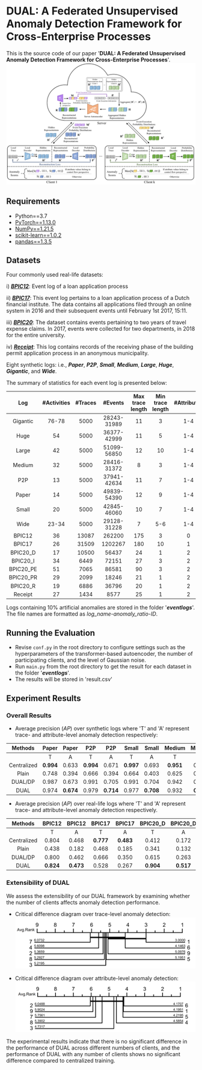 # DUAL: A Federated Unsupervised Anomaly Detection Framework for Cross-Enterprise Processes

This is the source code of our paper '**DUAL: A Federated Unsupervised Anomaly Detection Framework for Cross-Enterprise
Processes**'.
![architecture.png](pics/architecture.png)

## Requirements

- Python==3.7
- [PyTorch==1.13.0](https://pytorch.org)
- [NumPy==1.21.5](https://numpy.org)
- [scikit-learn==1.0.2](https://scikit-learn.org)
- [pandas==1.3.5](https://pandas.pydata.org/)

## Datasets

Four commonly used real-life datasets:

i) **_[BPIC12](https://doi.org/10.4121/uuid:3926db30-f712-4394-aebc-75976070e91f)_**: Event log of a loan application
process

ii) **_[BPIC17](https://doi.org/10.4121/uuid:5f3067df-f10b-45da-b98b-86ae4c7a310b)_**: This event log pertains to a loan
application process of a Dutch financial institute. The data
contains all applications filed through an online system in 2016 and their subsequent events until February 1st 2017,
15:11.

iii) **_[BPIC20](https://doi.org/10.4121/uuid:52fb97d4-4588-43c9-9d04-3604d4613b51)_**: The dataset contains events
pertaining to two years of travel expense claims. In 2017, events were
collected for two departments, in 2018 for the entire university.

iv) **_[Receipt](https://doi.org/10.4121/12709127.v2)_**: This log contains records of the receiving phase of the
building permit application process in an
anonymous municipality.

Eight synthetic logs: i.e., **_Paper_**,  _**P2P**_, **_Small_**, **_Medium_**, **_Large_**, **_Huge_**, **_Gigantic_**,
and **_Wide_**.

The summary of statistics for each event log is presented below:

|    Log     | #Activities | #Traces |   #Events   | Max trace length | Min trace length | #Attributes | #Attribute values |
|:----------:|:-----------:|:-------:|:-----------:|:----------------:|:----------------:|:-----------:|:-----------------:|
|  Gigantic  |    76-78    |  5000   | 28243-31989 |        11        |        3         |     1-4     |      70-363       |
|    Huge    |     54      |  5000   | 36377-42999 |        11        |        5         |     1-4     |      69-340       |
|   Large    |     42      |  5000   | 51099-56850 |        12        |        10        |     1-4     |      68-292       |
|   Medium   |     32      |  5000   | 28416-31372 |        8         |        3         |     1-4     |      66-276       |
|    P2P     |     13      |  5000   | 37941-42634 |        11        |        7         |     1-4     |      39-146       |
|   Paper    |     14      |  5000   | 49839-54390 |        12        |        9         |     1-4     |      36-128       |
|   Small    |     20      |  5000   | 42845-46060 |        10        |        7         |     1-4     |      39-144       |
|    Wide    |    23-34    |  5000   | 29128-31228 |        7         |       5-6        |     1-4     |      53-264       |
|   BPIC12   |     36      |  13087  |   262200    |       175        |        3         |      0      |         0         |
|   BPIC17   |     26      |  31509  |   1202267   |       180        |        10        |      1      |        149        |
| BPIC20\_D  |     17      |  10500  |    56437    |        24        |        1         |      2      |         9         |
| BPIC20\_I  |     34      |  6449   |    72151    |        27        |        3         |      2      |        10         |
| BPIC20\_PE |     51      |  7065   |    86581    |        90        |        3         |      2      |        10         |
| BPIC20\_PR |     29      |  2099   |    18246    |        21        |        1         |      2      |        10         |
| BPIC20\_R  |     19      |  6886   |    36796    |        20        |        1         |      2      |        10         |
|  Receipt   |     27      |  1434   |    8577     |        25        |        1         |      2      |        58         |

Logs containing 10% artificial anomalies are stored in the folder '**_eventlogs_**'. The file names are formatted as
_log_name_-_anomaly_ratio_-_ID_.

## Running the Evaluation

- Revise <code>conf.py</code> in the root directory to configure settings such as the hyperparameters of the
  transformer-based autoencoder, the number of participating clients, and the level of Gaussian noise.
- Run <code>main.py</code> from the root directory to get the result for each dataset in the folder '**_eventlogs_**'.
- The results will be stored in 'result.csv'

## Experiment Results

### Overall Results

- Average precision (_AP_) over synthetic logs where 'T' and 'A'  represent trace- and attribute-level anomaly detection respectively:

|   Methods   |   Paper   |   Paper   |    P2P    |    P2P    |   Small   |   Small   |  Medium   |  Medium   |   Large   |   Large   |   Huge    |   Huge    | Gigantic  | Gigantic  |   Wide    |   Wide    |
|:-----------:|:---------:|:---------:|:---------:|:---------:|:---------:|:---------:|:---------:|:---------:|:---------:|:---------:|:---------:|:---------:|:---------:|:---------:|:---------:|:---------:|
|             |     T     |     A     |     T     |     A     |     T     |     A     |     T     |     A     |     T     |     A     |     T     |     A     |     T     |     A     |     T     |     A     |
| Centralized | **0.994** |   0.633   | **0.994** |   0.671   | **0.997** |   0.693   | **0.951** |   0.619   | **0.979** |   0.643   | **0.980** |   0.634   | **0.905** | **0.591** | **0.982** |   0.635   |
|    Plain    |   0.748   |   0.394   |   0.666   |   0.394   |   0.664   |   0.403   |   0.625   |   0.355   |   0.685   |   0.367   |   0.616   |   0.342   |   0.571   |   0.325   |   0.622   |   0.373   |
|   DUAL/DP   |   0.987   |   0.673   |   0.991   |   0.705   |   0.991   |   0.704   |   0.942   |   0.617   |   0.951   |   0.634   |   0.932   |   0.630   |   0.887   |   0.568   |   0.966   |   0.662   |
|    DUAL     |   0.974   | **0.674** |   0.979   | **0.714** |   0.977   | **0.708** |   0.932   | **0.642** |   0.929   | **0.655** |   0.905   | **0.638** |   0.869   |   0.578   |   0.953   | **0.692** |

- Average precision (_AP_) over real-life logs where 'T' and 'A' represent trace- and attribute-level anomaly detection respectively.

|   Methods   |  BPIC12   |  BPIC12   |  BPIC17   |  BPIC17   | BPIC20\_D | BPIC20\_D | BPIC20\_I | BPIC20\_I | BPIC20\_PE | BPIC20\_PE | BPIC20\_PR | BPIC20\_PR | BPIC20\_R | BPIC20\_R |  Receipt  |  Receipt  |    
|:-----------:|:---------:|:---------:|:---------:|:---------:|:---------:|:---------:|:---------:|:---------:|:----------:|:----------:|:----------:|:----------:|:---------:|:---------:|:---------:|:---------:|
|             |     T     |     A     |     T     |     A     |     T     |     A     |     T     |     A     |     T      |     A      |     T      |     A      |     T     |     A     |     T     |     A     |
| Centralized |   0.804   |   0.468   | **0.777** | **0.483** |   0.412   |   0.172   | **0.867** | **0.528** | **0.735**  | **0.461**  | **0.747**  | **0.564**  |   0.577   |   0.272   | **0.682** | **0.451** |
|    Plain    |   0.438   |   0.182   |   0.468   |   0.185   |   0.341   |   0.132   |   0.649   |   0.392   |   0.601    |   0.346    |   0.595    |   0.334    |   0.442   |   0.252   |   0.499   |   0.252   |
|   DUAL/DP   |   0.800   |   0.462   |   0.666   |   0.350   |   0.615   |   0.263   |   0.839   |   0.524   |   0.717    |   0.442    |   0.661    |   0.409    |   0.783   |   0.439   |   0.556   |   0.333   |
|    DUAL     | **0.824** | **0.473** |   0.528   |   0.267   | **0.904** | **0.517** |   0.739   |   0.483   |   0.668    |   0.452    |   0.609    |   0.383    | **0.916** | **0.579** |   0.513   |   0.288   |

### Extensibility of DUAL

We assess the extensibility of our DUAL framework by examining whether the number of clients affects anomaly detection
performance.

- Critical difference diagram over trace-level anomaly detection:
  ![model](pics/trace_aupr.png)

- Critical difference diagram over attribute-level anomaly detection:
  ![model](pics/attr_aupr.png)


The experimental results indicate that there is no significant difference in the performance of DUAL across different
numbers of clients, and the performance of DUAL with any number of clients shows no significant difference compared to
centralized training.

